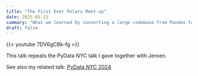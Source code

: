 ```yaml
---
title: "The First Ever Polars Meet-up"
date: 2025-05-23
summary: "What we learned by converting a large codebase from Pandas to Polars."
draft: false
---
```


{{< youtube 7DV6gCBk-fg >}}


This talk repeats the PyData NYC talk I gave together with Jeroen.

See also my related talk: [PyData NYC 2024](/talks/pydata-nyc-2024/)



